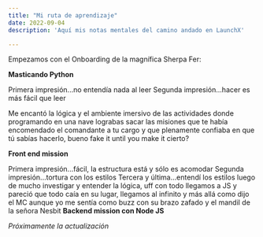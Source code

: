 ```yaml
---
title: "Mi ruta de aprendizaje"
date: 2022-09-04
description: 'Aquí mis notas mentales del camino andado en LaunchX'

---
```


Empezamos con el Onboarding de la magnífica Sherpa Fer:

**Masticando Python**

Primera impresión...no entendía nada al leer
Segunda impresión...hacer es más fácil que leer

Me encantó la lógica y el ambiente imersivo de las actividades donde programando en una nave lograbas sacar las misiones que te había encomendado el comandante a tu cargo y que plenamente confiaba en que tú sabías hacerlo, bueno fake it until you make it cierto?

**Front end mission**

Primera impresión...fácil, la estructura está y sólo es acomodar
Segunda impresión...tortura con los estilos
Tercera y última...entendí los estilos luego de mucho investigar y entender la lógica, uff con todo llegamos a JS y pareció que todo caía en su lugar, llegamos al infinito y más allá como dijo el MC aunque yo me sentía como buzz con su brazo zafado y el mandil de la señora Nesbit
**Backend mission con Node JS**

*Próximamente la actualización*
